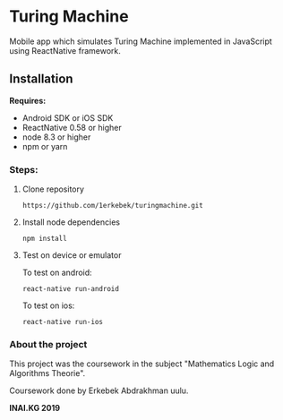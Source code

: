 # Turing Machine
Mobile app which simulates Turing Machine implemented in JavaScript using ReactNative framework.

## Installation

**Requires:**
* Android SDK or iOS SDK
* ReactNative 0.58 or higher
* node 8.3 or higher 
* npm or yarn

### Steps:

1. Clone repository

   `https://github.com/1erkebek/turingmachine.git`


2. Install node dependencies

   `npm install`


3. Test on device or emulator

    To test on android:
    
      `react-native run-android`

   To test on ios:
   
      `react-native run-ios`


### About the project

This project was the coursework in the subject "Mathematics Logic and Algorithms Theorie".

Coursework done by Erkebek Abdrakhman uulu.

**INAI.KG 2019**
